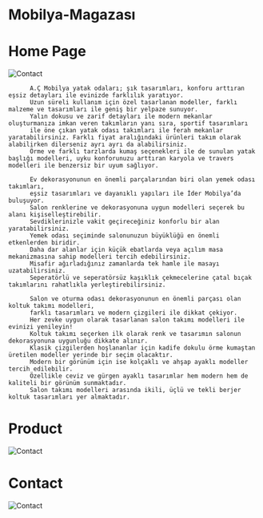 # Mobilya-Magazası

# Home Page

![Contact](https://imgyukle.com/f/2022/11/11/JQk6wM.jpg)

          A.Ç Mobilya yatak odaları; şık tasarımları, konforu arttıran eşsiz detayları ile evinizde farklılık yaratıyor. 
          Uzun süreli kullanım için özel tasarlanan modeller, farklı malzeme ve tasarımları ile geniş bir yelpaze sunuyor. 
          Yalın dokusu ve zarif detayları ile modern mekanlar oluşturmanıza imkan veren takımların yanı sıra, sportif tasarımları
          ile öne çıkan yatak odası takımları ile ferah mekanlar yaratabilirsiniz. Farklı fiyat aralığındaki ürünleri takım olarak alabilirken dilerseniz ayrı ayrı da alabilirsiniz. 
          Örme ve farklı tarzlarda kumaş seçenekleri ile de sunulan yatak başlığı modelleri, uyku konforunuzu arttıran karyola ve travers modelleri ile benzersiz bir uyum sağlıyor.
          
          Ev dekorasyonunun en önemli parçalarından biri olan yemek odası takımları, 
          eşsiz tasarımları ve dayanıklı yapıları ile İder Mobilya’da buluşuyor. 
          Salon renklerine ve dekorasyonuna uygun modelleri seçerek bu alanı kişiselleştirebilir. 
          Sevdiklerinizle vakit geçireceğiniz konforlu bir alan yaratabilirsiniz. 
          Yemek odası seçiminde salonunuzun büyüklüğü en önemli etkenlerden biridir. 
          Daha dar alanlar için küçük ebatlarda veya açılım masa mekanizmasına sahip modelleri tercih edebilirsiniz. 
          Misafir ağırladığınız zamanlarda tek hamle ile masayı uzatabilirsiniz. 
          Seperatörlü ve seperatörsüz kaşıklık çekmecelerine çatal bıçak takımlarını rahatlıkla yerleştirebilirsiniz.
        
          Salon ve oturma odası dekorasyonunun en önemli parçası olan koltuk takımı modelleri, 
          farklı tasarımları ve modern çizgileri ile dikkat çekiyor.
          Her zevke uygun olarak tasarlanan salon takımı modelleri ile evinizi yenileyin!
          Koltuk takımı seçerken ilk olarak renk ve tasarımın salonun dekorasyonuna uygunluğu dikkate alınır.
          Klasik çizgilerden hoşlananlar için kadife dokulu örme kumaştan üretilen modeller yerinde bir seçim olacaktır.
          Modern bir görünüm için ise kolçaklı ve ahşap ayaklı modeller tercih edilebilir. 
          Özellikle ceviz ve gürgen ayaklı tasarımlar hem modern hem de kaliteli bir görünüm sunmaktadır.
          Salon takımı modelleri arasında ikili, üçlü ve tekli berjer koltuk tasarımları yer almaktadır.
          
# Product

![Contact](https://imgyukle.com/f/2022/11/11/JQk0Z8.jpg)


# Contact

![Contact](https://imgyukle.com/f/2022/11/11/JQkg1I.png)
